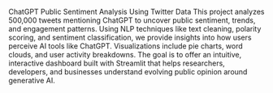 ChatGPT Public Sentiment Analysis Using Twitter Data
This project analyzes 500,000 tweets mentioning ChatGPT to uncover public sentiment, trends, and engagement patterns. Using NLP techniques like text cleaning, polarity scoring, and sentiment classification, we provide insights into how users perceive AI tools like ChatGPT. Visualizations include pie charts, word clouds, and user activity breakdowns. The goal is to offer an intuitive, interactive dashboard built with Streamlit that helps researchers, developers, and businesses understand evolving public opinion around generative AI.
